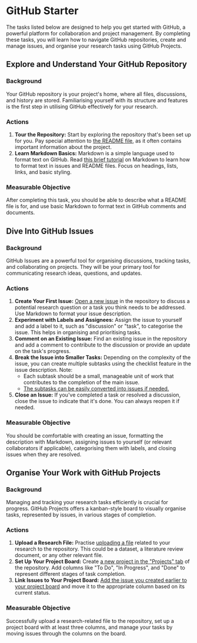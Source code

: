 # GitHub Starter

The tasks listed below are designed to help you get started with GitHub, a powerful platform for collaboration and project management.
By completing these tasks, you will learn how to navigate GitHub repositories, create and manage issues, and organise your research tasks using GitHub Projects.

## Explore and Understand Your GitHub Repository

### Background
Your GitHub repository is your project's home, where all files, discussions, and history are stored.
Familiarising yourself with its structure and features is the first step in utilising GitHub effectively for your research.

### Actions
1. **Tour the Repository:** Start by exploring the repository that's been set up for you. Pay special attention to [the README file](https://docs.github.com/en/repositories/managing-your-repositorys-settings-and-features/customizing-your-repository/about-readmes), as it often contains important information about the project.
2. **Learn Markdown Basics:** Markdown is a simple language used to format text on GitHub. Read [this brief tutorial](https://docs.github.com/en/get-started/writing-on-github/getting-started-with-writing-and-formatting-on-github/basic-writing-and-formatting-syntax) on Markdown to learn how to format text in issues and README files. Focus on headings, lists, links, and basic styling.

### Measurable Objective
After completing this task, you should be able to describe what a README file is for, and use basic Markdown to format text in GitHub comments and documents.

## Dive Into GitHub Issues

### Background
GitHub Issues are a powerful tool for organising discussions, tracking tasks, and collaborating on projects. They will be your primary tool for communicating research ideas, questions, and updates.

### Actions
1. **Create Your First Issue:** [Open a new issue](https://docs.github.com/en/issues/tracking-your-work-with-issues/creating-an-issue) in the repository to discuss a potential research question or a task you think needs to be addressed. Use Markdown to format your issue description.
2. **Experiment with Labels and Assignees:** Assign the issue to yourself and add a label to it, such as "discussion" or "task", to categorise the issue. This helps in organising and prioritising tasks.
3. **Comment on an Existing Issue:** Find an existing issue in the repository and add a comment to contribute to the discussion or provide an update on the task's progress.
4. **Break the Issue into Smaller Tasks:** Depending on the complexity of the issue, you can create multiple subtasks using the checklist feature in the issue description. Note:
	- Each subtask should be a small, manageable unit of work that contributes to the completion of the main issue.
	- [The subtasks can be easily converted into issues if needed.](https://docs.github.com/en/get-started/writing-on-github/working-with-advanced-formatting/about-task-lists)
5. **Close an Issue:** If you've completed a task or resolved a discussion, close the issue to indicate that it's done. You can always reopen it if needed.

### Measurable Objective
You should be comfortable with creating an issue, formatting the description with Markdown, assigning issues to yourself (or relevant collaborators if applicable), categorising them with labels, and closing issues when they are resolved.

## Organise Your Work with GitHub Projects

### Background
Managing and tracking your research tasks efficiently is crucial for progress. GitHub Projects offers a kanban-style board to visually organise tasks, represented by issues, in various stages of completion.

### Actions
1. **Upload a Research File:** Practise [uploading a file](https://docs.github.com/en/github/managing-files-in-a-repository) related to your research to the repository. This could be a dataset, a literature review document, or any other relevant file.
2. **Set Up Your Project Board:** Create [a new project in the "Projects" tab](https://docs.github.com/en/issues/planning-and-tracking-with-projects/learning-about-projects/quickstart-for-projects#creating-a-user-project) of the repository. Add columns like "To Do", "In Progress", and "Done" to represent different stages of task completion.
3. **Link Issues to Your Project Board:** [Add the issue you created earlier to your project board](https://docs.github.com/en/issues/planning-and-tracking-with-projects/learning-about-projects/quickstart-for-projects#adding-issues-to-your-project) and move it to the appropriate column based on its current status.

### Measurable Objective
Successfully upload a research-related file to the repository, set up a project board with at least three columns, and manage your tasks by moving issues through the columns on the board.
